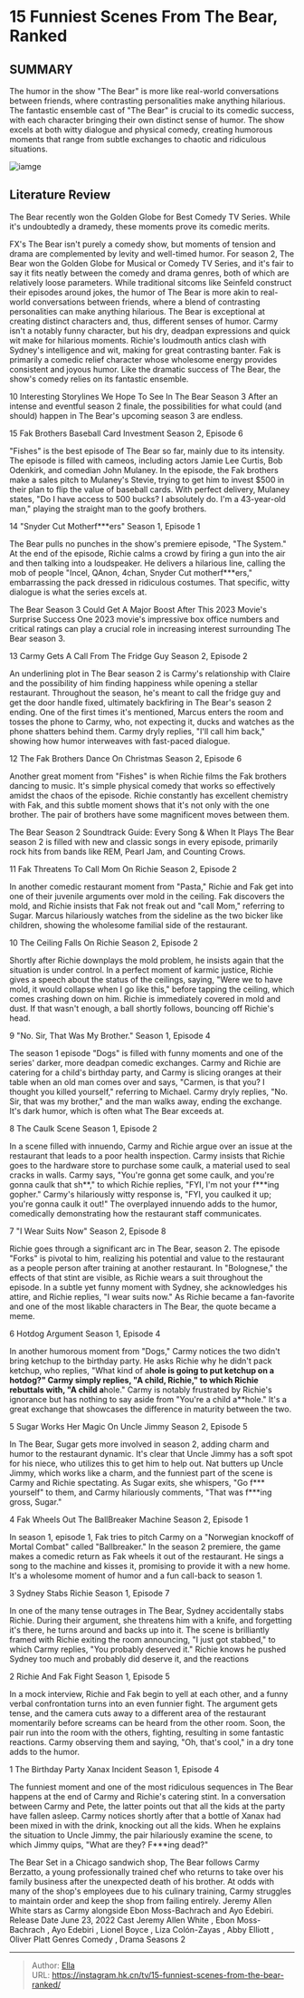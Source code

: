 # 15 Funniest Scenes From The Bear, Ranked


## SUMMARY 


 The humor in the show &#34;The Bear&#34; is more like real-world conversations between friends, where contrasting personalities make anything hilarious. 
 The fantastic ensemble cast of &#34;The Bear&#34; is crucial to its comedic success, with each character bringing their own distinct sense of humor. 
 The show excels at both witty dialogue and physical comedy, creating humorous moments that range from subtle exchanges to chaotic and ridiculous situations. 

![iamge](https://static1.srcdn.com/wordpress/wp-content/uploads/2024/01/thebear_funniestmoments.jpg)

## Literature Review
The Bear recently won the Golden Globe for Best Comedy TV Series. While it&#39;s undoubtedly a dramedy, these moments prove its comedic merits.




FX&#39;s The Bear isn&#39;t purely a comedy show, but moments of tension and drama are complemented by levity and well-timed humor. For season 2, The Bear won the Golden Globe for Musical or Comedy TV Series, and it&#39;s fair to say it fits neatly between the comedy and drama genres, both of which are relatively loose parameters. While traditional sitcoms like Seinfeld construct their episodes around jokes, the humor of The Bear is more akin to real-world conversations between friends, where a blend of contrasting personalities can make anything hilarious.
The Bear is exceptional at creating distinct characters and, thus, different senses of humor. Carmy isn&#39;t a notably funny character, but his dry, deadpan expressions and quick wit make for hilarious moments. Richie&#39;s loudmouth antics clash with Sydney&#39;s intelligence and wit, making for great contrasting banter. Fak is primarily a comedic relief character whose wholesome energy provides consistent and joyous humor. Like the dramatic success of The Bear, the show&#39;s comedy relies on its fantastic ensemble.
            
 
 10 Interesting Storylines We Hope To See In The Bear Season 3 
After an intense and eventful season 2 finale, the possibilities for what could (and should) happen in The Bear&#39;s upcoming season 3 are endless.













 








 15  Fak Brothers Baseball Card Investment 
Season 2, Episode 6
        

&#34;Fishes&#34; is the best episode of The Bear so far, mainly due to its intensity. The episode is filled with cameos, including actors Jamie Lee Curtis, Bob Odenkirk, and comedian John Mulaney. In the episode, the Fak brothers make a sales pitch to Mulaney&#39;s Stevie, trying to get him to invest $500 in their plan to flip the value of baseball cards. With perfect delivery, Mulaney states, &#34;Do I have access to 500 bucks? I absolutely do. I&#39;m a 43-year-old man,&#34; playing the straight man to the goofy brothers.





 14  &#34;Snyder Cut Motherf***ers&#34; 
Season 1, Episode 1
        

The Bear pulls no punches in the show&#39;s premiere episode, &#34;The System.&#34; At the end of the episode, Richie calms a crowd by firing a gun into the air and then talking into a loudspeaker. He delivers a hilarious line, calling the mob of people &#34;Incel, QAnon, 4chan, Snyder Cut motherf***ers,&#34; embarrassing the pack dressed in ridiculous costumes. That specific, witty dialogue is what the series excels at.
            
 
 The Bear Season 3 Could Get A Major Boost After This 2023 Movie&#39;s Surprise Success 
One 2023 movie&#39;s impressive box office numbers and critical ratings can play a crucial role in increasing interest surrounding The Bear season 3.









 13  Carmy Gets A Call From The Fridge Guy 
Season 2, Episode 2
        

An underlining plot in The Bear season 2 is Carmy&#39;s relationship with Claire and the possibility of him finding happiness while opening a stellar restaurant. Throughout the season, he&#39;s meant to call the fridge guy and get the door handle fixed, ultimately backfiring in The Bear&#39;s season 2 ending. One of the first times it&#39;s mentioned, Marcus enters the room and tosses the phone to Carmy, who, not expecting it, ducks and watches as the phone shatters behind them. Carmy dryly replies, &#34;I&#39;ll call him back,&#34; showing how humor interweaves with fast-paced dialogue.





 12  The Fak Brothers Dance On Christmas 
Season 2, Episode 6
        

Another great moment from &#34;Fishes&#34; is when Richie films the Fak brothers dancing to music. It&#39;s simple physical comedy that works so effectively amidst the chaos of the episode. Richie constantly has excellent chemistry with Fak, and this subtle moment shows that it&#39;s not only with the one brother. The pair of brothers have some magnificent moves between them.
            
 
 The Bear Season 2 Soundtrack Guide: Every Song &amp; When It Plays 
The Bear season 2 is filled with new and classic songs in every episode, primarily rock hits from bands like REM, Pearl Jam, and Counting Crows.









 11  Fak Threatens To Call Mom On Richie 
Season 2, Episode 2
        

In another comedic restaurant moment from &#34;Pasta,&#34; Richie and Fak get into one of their juvenile arguments over mold in the ceiling. Fak discovers the mold, and Richie insists that Fak not freak out and &#34;call Mom,&#34; referring to Sugar. Marcus hilariously watches from the sideline as the two bicker like children, showing the wholesome familial side of the restaurant.





 10  The Ceiling Falls On Richie 
Season 2, Episode 2
        

Shortly after Richie downplays the mold problem, he insists again that the situation is under control. In a perfect moment of karmic justice, Richie gives a speech about the status of the ceilings, saying, &#34;Were we to have mold, it would collapse when I go like this,&#34; before tapping the ceiling, which comes crashing down on him. Richie is immediately covered in mold and dust. If that wasn&#39;t enough, a ball shortly follows, bouncing off Richie&#39;s head.





 9  &#34;No. Sir, That Was My Brother.&#34; 
Season 1, Episode 4
        

The season 1 episode &#34;Dogs&#34; is filled with funny moments and one of the series&#39; darker, more deadpan comedic exchanges. Carmy and Richie are catering for a child&#39;s birthday party, and Carmy is slicing oranges at their table when an old man comes over and says, &#34;Carmen, is that you? I thought you killed yourself,&#34; referring to Michael. Carmy dryly replies, &#34;No. Sir, that was my brother,&#34; and the man walks away, ending the exchange. It&#39;s dark humor, which is often what The Bear exceeds at.





 8  The Caulk Scene 
Season 1, Episode 2
        

In a scene filled with innuendo, Carmy and Richie argue over an issue at the restaurant that leads to a poor health inspection. Carmy insists that Richie goes to the hardware store to purchase some caulk, a material used to seal cracks in walls. Carmy says, &#34;You&#39;re gonna get some caulk, and you&#39;re gonna caulk that sh**,&#34; to which Richie replies, &#34;FYI, I&#39;m not your f***ing gopher.&#34; Carmy&#39;s hilariously witty response is, &#34;FYI, you caulked it up; you&#39;re gonna caulk it out!&#34; The overplayed innuendo adds to the humor, comedically demonstrating how the restaurant staff communicates.





 7  &#34;I Wear Suits Now&#34; 
Season 2, Episode 8


 







Richie goes through a significant arc in The Bear, season 2. The episode &#34;Forks&#34; is pivotal to him, realizing his potential and value to the restaurant as a people person after training at another restaurant. In &#34;Bolognese,&#34; the effects of that stint are visible, as Richie wears a suit throughout the episode. In a subtle yet funny moment with Sydney, she acknowledges his attire, and Richie replies, &#34;I wear suits now.&#34; As Richie became a fan-favorite and one of the most likable characters in The Bear, the quote became a meme.





 6  Hotdog Argument 
Season 1, Episode 4
        

In another humorous moment from &#34;Dogs,&#34; Carmy notices the two didn&#39;t bring ketchup to the birthday party. He asks Richie why he didn&#39;t pack ketchup, who replies, &#34;What kind of a**hole is going to put ketchup on a hotdog?&#34; Carmy simply replies, &#34;A child, Richie,&#34; to which Richie rebuttals with, &#34;A child a**hole.&#34; Carmy is notably frustrated by Richie&#39;s ignorance but has nothing to say aside from &#34;You&#39;re a child a**hole.&#34; It&#39;s a great exchange that showcases the difference in maturity between the two.





 5  Sugar Works Her Magic On Uncle Jimmy 
Season 2, Episode 5
        

In The Bear, Sugar gets more involved in season 2, adding charm and humor to the restaurant dynamic. It&#39;s clear that Uncle Jimmy has a soft spot for his niece, who utilizes this to get him to help out. Nat butters up Uncle Jimmy, which works like a charm, and the funniest part of the scene is Carmy and Richie spectating. As Sugar exits, she whispers, &#34;Go f*** yourself&#34; to them, and Carmy hilariously comments, &#34;That was f***ing gross, Sugar.&#34;





 4  Fak Wheels Out The BallBreaker Machine 
Season 2, Episode 1
        

In season 1, episode 1, Fak tries to pitch Carmy on a &#34;Norwegian knockoff of Mortal Combat&#34; called &#34;Ballbreaker.&#34; In the season 2 premiere, the game makes a comedic return as Fak wheels it out of the restaurant. He sings a song to the machine and kisses it, promising to provide it with a new home. It&#39;s a wholesome moment of humor and a fun call-back to season 1.





 3  Sydney Stabs Richie 
Season 1, Episode 7
        

In one of the many tense outrages in The Bear, Sydney accidentally stabs Richie. During their argument, she threatens him with a knife, and forgetting it&#39;s there, he turns around and backs up into it. The scene is brilliantly framed with Richie exiting the room announcing, &#34;I just got stabbed,&#34; to which Carmy replies, &#34;You probably deserved it.&#34; Richie knows he pushed Sydney too much and probably did deserve it, and the reactions





 2  Richie And Fak Fight 
Season 1, Episode 5
        

In a mock interview, Richie and Fak begin to yell at each other, and a funny verbal confrontation turns into an even funnier fight. The argument gets tense, and the camera cuts away to a different area of the restaurant momentarily before screams can be heard from the other room. Soon, the pair run into the room with the others, fighting, resulting in some fantastic reactions. Carmy observing them and saying, &#34;Oh, that&#39;s cool,&#34; in a dry tone adds to the humor.






 1  The Birthday Party Xanax Incident 
Season 1, Episode 4


 







The funniest moment and one of the most ridiculous sequences in The Bear happens at the end of Carmy and Richie&#39;s catering stint. In a conversation between Carmy and Pete, the latter points out that all the kids at the party have fallen asleep. Carmy notices shortly after that a bottle of Xanax had been mixed in with the drink, knocking out all the kids. When he explains the situation to Uncle Jimmy, the pair hilariously examine the scene, to which Jimmy quips, &#34;What are they? F***ing dead?&#34; 
        


 The Bear 
Set in a Chicago sandwich shop, The Bear follows Carmy Berzatto, a young professionally trained chef who returns to take over his family business after the unexpected death of his brother. At odds with many of the shop&#39;s employees due to his culinary training, Carmy struggles to maintain order and keep the shop from failing entirely. Jeremy Allen White stars as Carmy alongside Ebon Moss-Bachrach and Ayo Edebiri. 
 Release Date   June 23, 2022    Cast   Jeremy Allen White , Ebon Moss-Bachrach , Ayo Edebiri , Lionel Boyce , Liza Colón-Zayas , Abby Elliott , Oliver Platt    Genres   Comedy , Drama    Seasons   2    





---

> Author: [Ella](https://instagram.hk.cn/)  
> URL: https://instagram.hk.cn/tv/15-funniest-scenes-from-the-bear-ranked/  

